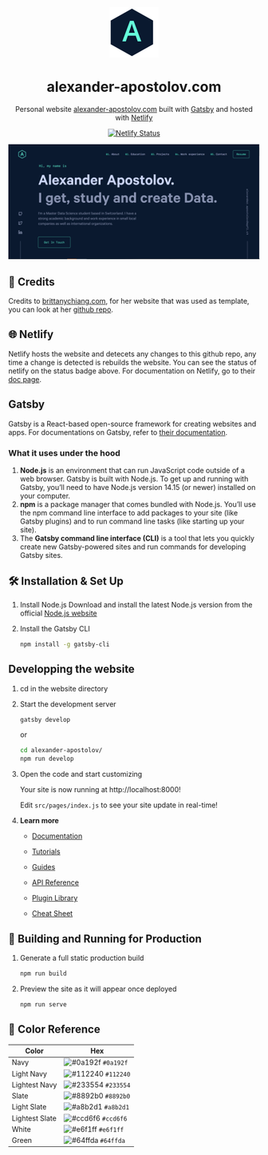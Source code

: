<div align="center">
  <img alt="Logo" src="https://raw.githubusercontent.com/thecurve8/alexander-apostolov/main/src/images/logo.png" width="100" />
</div>

<h1 align="center">
  alexander-apostolov.com
</h1>

<p align="center">
  Personal website <a href="https://alexander-apostolov.com/" target="_blank">alexander-apostolov.com</a> built with <a href="https://www.gatsbyjs.org/" target="_blank">Gatsby</a> and hosted with <a href="https://www.netlify.com/" target="_blank">Netlify</a>
</p>

<p align="center">
  <a href="https://app.netlify.com/sites/alexander-apostolov/deploys" target="_blank">
    <img src="https://api.netlify.com/api/v1/badges/dedec4a7-fc53-4c3e-adb2-6c3c6734f12f/deploy-status" alt="Netlify Status" />
  </a>
</p>

<p align="center">
  <img src="https://raw.githubusercontent.com/thecurve8/alexander-apostolov/main/src/images/demo.png" alt="Image of website" />
</p>

## 🙏 Credits 

Credits to [brittanychiang.com](https://brittanychiang.com), for her website that was used as template, you can look at her <a href="https://github.com/bchiang7/v4" target="_blank">github repo</a>.

## 🌐 Netlify
Netlify hosts the website and detecets any changes to this github repo, any time a change is detected is rebuilds the website.
You can see the status of netlify on the status badge above.
For documentation on Netlify, go to their [doc page](https://docs.netlify.com/).

## Gatsby
Gatsby is a React-based open-source framework for creating websites and apps.
For documentations on Gatsby, refer to [their documentation](https://www.gatsbyjs.com/docs/).

### What it uses under the hood
1. **Node.js** is an environment that can run JavaScript code outside of a web browser. Gatsby is built with Node.js. To get up and running with Gatsby, you’ll need to have Node.js version 14.15 (or newer) installed on your computer.
2. **npm** is a package manager that comes bundled with Node.js. You’ll use the npm command line interface to add packages to your site (like Gatsby plugins) and to run command line tasks (like starting up your site).
3. The **Gatsby command line interface (CLI)** is a tool that lets you quickly create new Gatsby-powered sites and run commands for developing Gatsby sites.

## 🛠 Installation & Set Up
1. Install Node.js
    Download and install the latest Node.js version from the official [Node.js website](https://nodejs.org/en/)
2. Install the Gatsby CLI

   ```sh
   npm install -g gatsby-cli
   ```

## Developping the website
1. cd in the website directory
 
2. Start the development server

   ```sh
   gatsby develop
   ```
   
   or 
   
   ```sh
   cd alexander-apostolov/
   npm run develop
   ```
   

3.  Open the code and start customizing

    Your site is now running at http://localhost:8000!

    Edit `src/pages/index.js` to see your site update in real-time!

4.  **Learn more**

    - [Documentation](https://www.gatsbyjs.com/docs/?utm_source=starter&utm_medium=readme&utm_campaign=minimal-starter)

    - [Tutorials](https://www.gatsbyjs.com/tutorial/?utm_source=starter&utm_medium=readme&utm_campaign=minimal-starter)

    - [Guides](https://www.gatsbyjs.com/tutorial/?utm_source=starter&utm_medium=readme&utm_campaign=minimal-starter)

    - [API Reference](https://www.gatsbyjs.com/docs/api-reference/?utm_source=starter&utm_medium=readme&utm_campaign=minimal-starter)

    - [Plugin Library](https://www.gatsbyjs.com/plugins?utm_source=starter&utm_medium=readme&utm_campaign=minimal-starter)

    - [Cheat Sheet](https://www.gatsbyjs.com/docs/cheat-sheet/?utm_source=starter&utm_medium=readme&utm_campaign=minimal-starter)

## 🚀 Building and Running for Production

1. Generate a full static production build

   ```sh
   npm run build
   ```

1. Preview the site as it will appear once deployed

   ```sh
   npm run serve
   ```

## 🎨 Color Reference

| Color          | Hex                                                                |
| -------------- | ------------------------------------------------------------------ |
| Navy           | ![#0a192f](https://via.placeholder.com/10/0a192f?text=+) `#0a192f` |
| Light Navy     | ![#112240](https://via.placeholder.com/10/0a192f?text=+) `#112240` |
| Lightest Navy  | ![#233554](https://via.placeholder.com/10/303C55?text=+) `#233554` |
| Slate          | ![#8892b0](https://via.placeholder.com/10/8892b0?text=+) `#8892b0` |
| Light Slate    | ![#a8b2d1](https://via.placeholder.com/10/a8b2d1?text=+) `#a8b2d1` |
| Lightest Slate | ![#ccd6f6](https://via.placeholder.com/10/ccd6f6?text=+) `#ccd6f6` |
| White          | ![#e6f1ff](https://via.placeholder.com/10/e6f1ff?text=+) `#e6f1ff` |
| Green          | ![#64ffda](https://via.placeholder.com/10/64ffda?text=+) `#64ffda` |``

